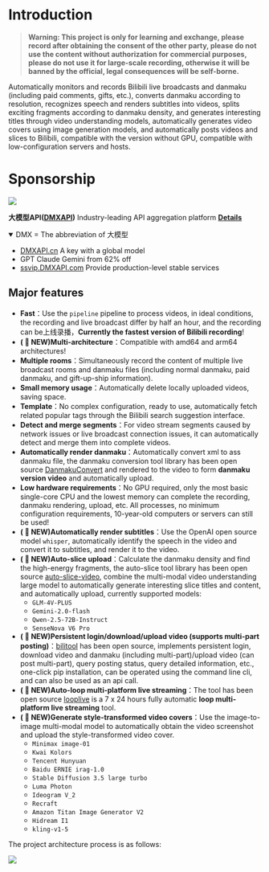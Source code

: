 
# Introduction

> **Warning: This project is only for learning and exchange, please record after obtaining the consent of the other party, please do not use the content without authorization for commercial purposes, please do not use it for large-scale recording, otherwise it will be banned by the official, legal consequences will be self-borne.**

Automatically monitors and records Bilibili live broadcasts and danmaku (including paid comments, gifts, etc.), converts danmaku according to resolution, recognizes speech and renders subtitles into videos, splits exciting fragments according to danmaku density, and generates interesting titles through video understanding models, automatically generates video covers using image generation models, and automatically posts videos and slices to Bilibili, compatible with the version without GPU, compatible with low-configuration servers and hosts.

# Sponsorship

![](https://cdn.jsdelivr.net/gh/timerring/scratchpad2023/2024/2025-05-04-01-45-57.png)

<div>

  **大模型API(<a href="https://www.dmxapi.cn/register?aff=vRzR" target="_blank">DMXAPI</a>)** Industry-leading API aggregation platform **[Details](https://bilive.timerring.com/reference.html)**

<details open>
  <summary> DMX = The abbreviation of 大模型 </summary>
  
  <ul>
    <li><a href="https://www.dmxapi.cn/register?aff=vRzR">DMXAPI.cn</a> A key with a global model</li>
    <li>GPT Claude Gemini from 62% off</li>
    <li><a href="https://ssvip.DMXAPI.com">ssvip.DMXAPI.com</a> Provide production-level stable services</li>
  </ul>

</details>

</div>

## Major features

- **Fast**：Use the `pipeline` pipeline to process videos, in ideal conditions, the recording and live broadcast differ by half an hour, and the recording can be上线录播，**Currently the fastest version of Bilibili recording**!
- **( 🎉 NEW)Multi-architecture**：Compatible with amd64 and arm64 architectures!
- **Multiple rooms**：Simultaneously record the content of multiple live broadcast rooms and danmaku files (including normal danmaku, paid danmaku, and gift-up-ship information).
- **Small memory usage**：Automatically delete locally uploaded videos, saving space.
- **Template**：No complex configuration, ready to use, automatically fetch related popular tags through the Bilibili search suggestion interface.
- **Detect and merge segments**：For video stream segments caused by network issues or live broadcast connection issues, it can automatically detect and merge them into complete videos.
- **Automatically render danmaku**：Automatically convert xml to ass danmaku file, the danmaku conversion tool library has been open source [DanmakuConvert](https://github.com/timerring/DanmakuConvert) and rendered to the video to form **danmaku version video** and automatically upload.
- **Low hardware requirements**：No GPU required, only the most basic single-core CPU and the lowest memory can complete the recording, danmaku rendering, upload, etc. All processes, no minimum configuration requirements, 10-year-old computers or servers can still be used!
- **( :tada: NEW)Automatically render subtitles**：Use the OpenAI open source model `whisper`, automatically identify the speech in the video and convert it to subtitles, and render it to the video.
- **( :tada: NEW)Auto-slice upload**：Calculate the danmaku density and find the high-energy fragments, the auto-slice tool library has been open source [auto-slice-video](https://github.com/timerring/auto-slice-video), combine the multi-modal video understanding large model to automatically generate interesting slice titles and content, and automatically upload, currently supported models:
  - `GLM-4V-PLUS`
  - `Gemini-2.0-flash`
  - `Qwen-2.5-72B-Instruct`
  - `SenseNova V6 Pro`
- **( :tada: NEW)Persistent login/download/upload video (supports multi-part posting)**：[bilitool](https://github.com/timerring/bilitool) has been open source, implements persistent login, download video and danmaku (including multi-part)/upload video (can post multi-part), query posting status, query detailed information, etc., one-click pip installation, can be operated using the command line cli, and can also be used as an api call.
- **( :tada: NEW)Auto-loop multi-platform live streaming**：The tool has been open source [looplive](https://github.com/timerring/looplive) is a 7 x 24 hours fully automatic **loop multi-platform live streaming** tool.
- **( :tada: NEW)Generate style-transformed video covers**：Use the image-to-image multi-modal model to automatically obtain the video screenshot and upload the style-transformed video cover.
  - `Minimax image-01`
  - `Kwai Kolors`
  - `Tencent Hunyuan`
  - `Baidu ERNIE irag-1.0`
  - `Stable Diffusion 3.5 large turbo`
  - `Luma Photon`
  - `Ideogram V_2`
  - `Recraft`
  - `Amazon Titan Image Generator V2`
  - `Hidream I1`
  - `kling-v1-5`

The project architecture process is as follows:

![](https://cdn.jsdelivr.net/gh/timerring/scratchpad2023/2024/2025-05-03-22-09-56.png)
